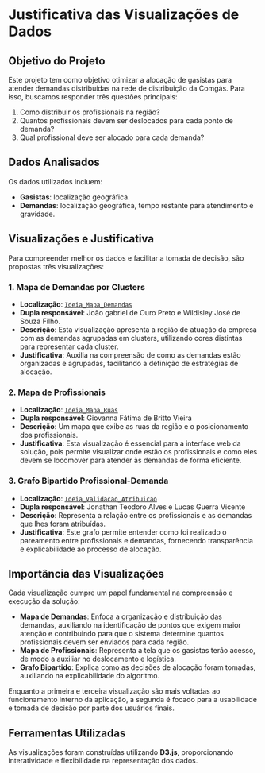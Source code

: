 # Justificativa das Visualizações de Dados

## Objetivo do Projeto
Este projeto tem como objetivo otimizar a alocação de gasistas para atender demandas distribuídas na rede de distribuição da Comgás. Para isso, buscamos responder três questões principais:
1. Como distribuir os profissionais na região?
2. Quantos profissionais devem ser deslocados para cada ponto de demanda?
3. Qual profissional deve ser alocado para cada demanda?

## Dados Analisados
Os dados utilizados incluem:
- **Gasistas**: localização geográfica.
- **Demandas**: localização geográfica, tempo restante para atendimento e gravidade.

## Visualizações e Justificativa
Para compreender melhor os dados e facilitar a tomada de decisão, são propostas três visualizações:

### 1. Mapa de Demandas por Clusters
- **Localização**: [`Ideia_Mapa_Demandas`](./Ideia_Mapa_Demandas/)
- **Dupla responsável**: João gabriel de Ouro Preto e Wildisley José de Souza Filho.
- **Descrição**: Esta visualização apresenta a região de atuação da empresa com as demandas agrupadas em clusters, utilizando cores distintas para representar cada cluster.
- **Justificativa**: Auxilia na compreensão de como as demandas estão organizadas e agrupadas, facilitando a definição de estratégias de alocação.

### 2. Mapa de Profissionais
- **Localização**: [`Ideia_Mapa_Ruas`](./Ideia_Mapa_Ruas/)
- **Dupla responsável**: Giovanna Fátima de Britto Vieira
- **Descrição**: Um mapa que exibe as ruas da região e o posicionamento dos profissionais.
- **Justificativa**: Esta visualização é essencial para a interface web da solução, pois permite visualizar onde estão os profissionais e como eles devem se locomover para atender às demandas de forma eficiente.

### 3. Grafo Bipartido Profissional-Demanda
- **Localização**: [`Ideia_Validacao_Atribuicao`](./Ideia_Validacao_Atribuicao/)
- **Dupla responsável**: Jonathan Teodoro Alves e Lucas Guerra Vicente
- **Descrição**: Representa a relação entre os profissionais e as demandas que lhes foram atribuídas.
- **Justificativa**: Este grafo permite entender como foi realizado o pareamento entre profissionais e demandas, fornecendo transparência e explicabilidade ao processo de alocação.

## Importância das Visualizações
Cada visualização cumpre um papel fundamental na compreensão e execução da solução:
- **Mapa de Demandas**: Enfoca a organização e distribuição das demandas, auxiliando na identificação de pontos que exigem maior atenção e contribuindo para que o sistema determine quantos profissionais devem ser enviados para cada região.
- **Mapa de Profissionais**: Representa a tela que os gasistas terão acesso, de modo a auxiliar no deslocamento e logística.
- **Grafo Bipartido**: Explica como as decisões de alocação foram tomadas, auxiliando na explicabilidade do algoritmo.

Enquanto a primeira e terceira visualização são mais voltadas ao funcionamento interno da aplicação, a segunda é focado para a usabilidade e tomada de decisão por parte dos usuários finais.

## Ferramentas Utilizadas
As visualizações foram construídas utilizando **D3.js**, proporcionando interatividade e flexibilidade na representação dos dados.

